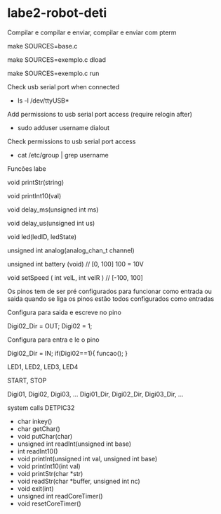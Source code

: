 # labe2-robot-deti

Compilar e compilar e enviar, compilar e enviar com pterm

make SOURCES=base.c

make SOURCES=exemplo.c dload

make SOURCES=exemplo.c run

Check usb serial port when connected
- ls -l /dev/ttyUSB*

Add permissions to usb serial port access (require relogin after)
- sudo adduser username dialout

Check permissions to usb serial port access
- cat /etc/group | grep username


Funcões labe

void printStr(string)

void printInt10(val)

void delay_ms(unsigned int ms)

void delay_us(unsigned int us)

void led(ledID, ledState)

unsigned int analog(analog_chan_t channel)

unsigned int battery (void) // [0, 100] 100 = 10V

void setSpeed ( int velL, int velR )  // [-100, 100]

Os pinos tem de ser pré configurados para funcionar como entrada ou saida
quando se liga os pinos estão todos configurados como entradas

Configura para saida e escreve no pino

Digi02_Dir = OUT;
Digi02 = 1;

Configura para entra e le o pino

Digi02_Dir = IN;
if(Digi02==1){
  funcao();
}

LED1, LED2, LED3, LED4

START, STOP

Digi01, Digi02, Digi03, ...
Digi01_Dir, Digi02_Dir, Digi03_Dir, ...




system calls DETPIC32
- char inkey()
- char getChar()
- void putChar(char)
- unsigned int readInt(unsigned int base)
- int readInt10()
- void printInt(unsigned int val, unsigned int base)
- void printInt10(int val)
- void printStr(char *str)
- void readStr(char *buffer, unsigned int nc)
- void exit(int)
- unsigned int readCoreTimer()
- void resetCoreTimer()




